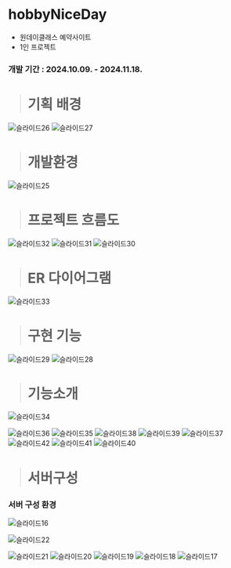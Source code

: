 # hobbyNiceDay
- 원데이클래스 예약사이트
- 1인 프로젝트


### 개발 기간 : 2024.10.09. - 2024.11.18.


> # 기획 배경
![슬라이드26](https://github.com/user-attachments/assets/b0cd1423-1fda-451b-9060-cbdc437892fe)
![슬라이드27](https://github.com/user-attachments/assets/6032ce9c-ef48-4092-9e5e-d04082ef66ef)


> # 개발환경
![슬라이드25](https://github.com/user-attachments/assets/1af64cbd-77aa-4255-a998-3f857f646d96)





> # 프로젝트 흐름도
![슬라이드32](https://github.com/user-attachments/assets/d9d34425-a75a-4b79-a7e2-1a77b4ae660b)
![슬라이드31](https://github.com/user-attachments/assets/05231b3f-0384-4b96-b3c3-f4aab0c76a36)
![슬라이드30](https://github.com/user-attachments/assets/73fcadef-fb56-41af-b485-e6cd581bfee6)

> #  ER 다이어그램
![슬라이드33](https://github.com/user-attachments/assets/5618534a-b00a-476b-bd06-b3e4a6e0d0d1)


> # 구현 기능
![슬라이드29](https://github.com/user-attachments/assets/8cc47fd5-5145-48b8-9656-1d2bd18b1f1a)
![슬라이드28](https://github.com/user-attachments/assets/4e07a075-4251-41e8-b71c-49557e0aa471)



> # 기능소개

![슬라이드34](https://github.com/user-attachments/assets/f40cefdf-6d9b-4dcb-a424-ab7a4461e395)

![슬라이드36](https://github.com/user-attachments/assets/5fe886d9-04f1-4e39-b2a8-16aaf389a2eb)
![슬라이드35](https://github.com/user-attachments/assets/eaf8de9a-5595-4ad7-9fd2-ed22b6274827)
![슬라이드38](https://github.com/user-attachments/assets/50ff46de-3eb8-42a3-9ab5-9cc290ac54eb)
![슬라이드39](https://github.com/user-attachments/assets/4b8aad2e-f38e-436a-beab-ab0d3351a07a)
![슬라이드37](https://github.com/user-attachments/assets/ba216631-64d2-42df-9c4a-f679f6999d25)
![슬라이드42](https://github.com/user-attachments/assets/ebe121c4-adf4-4377-b0e8-c93f3b026c84)
![슬라이드41](https://github.com/user-attachments/assets/c5ebf433-2a0c-4558-bc17-1343ddf024cd)
![슬라이드40](https://github.com/user-attachments/assets/2ab025a8-eb77-47a6-8602-8d30f8c1f868)




> # 서버구성

### 서버 구성 환경

![슬라이드16](https://github.com/user-attachments/assets/84662678-f252-4319-b0b8-6a93138f085a)


![슬라이드22](https://github.com/user-attachments/assets/d9aa319d-4770-4f1e-877a-bc3d194ab02f)

![슬라이드21](https://github.com/user-attachments/assets/413e320c-2cc8-4692-84ff-308962b77ec8)
![슬라이드20](https://github.com/user-attachments/assets/5bba309a-ca14-48df-b80d-27de33679815)
![슬라이드19](https://github.com/user-attachments/assets/cd4f5cd2-f29d-4f9f-8487-f5dda24a666a)
![슬라이드18](https://github.com/user-attachments/assets/bbb2da17-80f1-4a5a-8f85-db9bf6f1ea00)
![슬라이드17](https://github.com/user-attachments/assets/77003af1-322c-4839-bf9d-b2718c2cd3b9)


